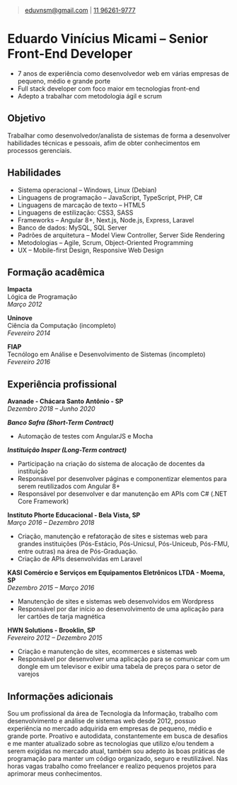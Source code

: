 > [eduvnsm@gmail.com](mailto:eduvnsm@gmail.com) | 
[11 96261-9777](tel:11962619777)

# Eduardo Vinícius Micami &ndash; Senior Front-End Developer
- 7 anos de experiência como desenvolvedor web em várias empresas de pequeno, médio e grande porte
- Full stack developer com foco maior em tecnologias front-end
- Adepto a trabalhar com metodologia ágil e scrum

## Objetivo
Trabalhar como desenvolvedor/analista de sistemas de forma a desenvolver habilidades técnicas e pessoais, afim de obter conhecimentos em processos gerenciais.

## Habilidades
- Sistema operacional &ndash; Windows, Linux (Debian)
- Linguagens de programação &ndash; JavaScript, TypeScript, PHP, C#
- Linguagens de marcação de texto &ndash; HTML5
- Linguagens de estilização: CSS3, SASS
- Frameworks &ndash; Angular 8+, Next.js, Node.js, Express, Laravel
- Banco de dados: MySQL, SQL Server
- Padrões de arquitetura &ndash; Model View Controller, Server Side Rendering
- Metodologias &ndash; Agile, Scrum, Object-Oriented Programming
- UX &ndash; Mobile-first Design, Responsive Web Design

## Formação acadêmica
**Impacta**  
Lógica de Programação  
*Março 2012*  

**Uninove**  
Ciência da Computação (incompleto)  
*Fevereiro 2014*  

**FIAP**  
Tecnólogo em Análise e Desenvolvimento de Sistemas (incompleto)  
*Fevereiro 2016*  


## Experiência profissional

**Avanade - Chácara Santo Antônio - SP**  
*Dezembro 2018 &ndash; Junho 2020*  

***Banco Safra (Short-Term Contract)***  
- Automação de testes com AngularJS e Mocha  

***Instituição Insper (Long-Term contract)***  
- Participação na criação do sistema de alocação de docentes da instituição
- Responsável por desenvolver páginas e componentizar elementos para serem reutilizados com Angular 8+
- Responsável por desenvolver e dar manutenção em APIs com C# (.NET Core Framework)

**Instituto Phorte Educacional - Bela Vista, SP**  
*Março 2016 &ndash; Dezembro 2018*  
- Criação, manutenção e refatoração de sites e sistemas web para grandes instituições (Pós-Estácio, Pós-Unicsul, Pós-Uniceub, Pós-FMU, entre outras) na área de Pós-Graduação.
- Criação de APIs desenvolvidas em Laravel

**KASI Comércio e Serviços em Equipamentos Eletrônicos LTDA - Moema, SP**  
*Dezembro 2015 &ndash; Março 2016*  
- Manutenção de sites e sistemas web desenvolvidos em Wordpress
- Responsável por dar início ao desenvolvimento de uma aplicação para ler cartões de tarja magnética

**HWN Solutions - Brooklin, SP**  
*Fevereiro 2012 &ndash; Dezembro 2015*  
- Criação e manutenção de sites, ecommerces e sistemas web
- Responsável por desenvolver uma aplicação para se comunicar com um dongle em um televisor e exibir uma tabela de preços para o setor de varejos

## Informações adicionais
Sou um profissional da área de Tecnologia da Informação, trabalho com desenvolvimento e análise de sistemas web desde 2012, possuo experiência no mercado adquirida em empresas de pequeno, médio e grande porte. 
Proativo e autodidata, constantemente em busca de desafios e me manter atualizado sobre as tecnologias que utilizo e/ou tendem a serem exigidas no mercado atual, também sou adepto às boas práticas de programação para manter um código organizado, seguro e reutilizável. Nas horas vagas trabalho como freelancer e realizo pequenos projetos para aprimorar meus conhecimentos. 



